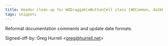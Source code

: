 ```yaml
---
title: Header clean-up for WODraggableButtonCell class (WOCommon, 4a26658)
tags: snippets
---
```


Reformat documentation comments and update date formats.

Signed-off-by: Greg Hurrell &lt;greg@hurrell.net&gt;
